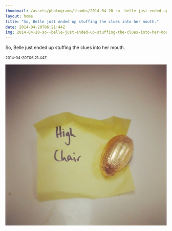 ```yaml
---
thumbnail: /assets/photograms/thumbs/2014-04-20-so--belle-just-ended-up-stuffing-the-clues-into-her-mouth-.jpg
layout: home
title: "So, Belle just ended up stuffing the clues into her mouth."
date: 2014-04-20T06:21:44Z
img: 2014-04-20-so--belle-just-ended-up-stuffing-the-clues-into-her-mouth-.jpg
---
```


So, Belle just ended up stuffing the clues into her mouth.

<small>2014-04-20T06:21:44Z</small>

![So, Belle just ended up stuffing the clues into her mouth.](2014-04-20-so--belle-just-ended-up-stuffing-the-clues-into-her-mouth-.jpg)
